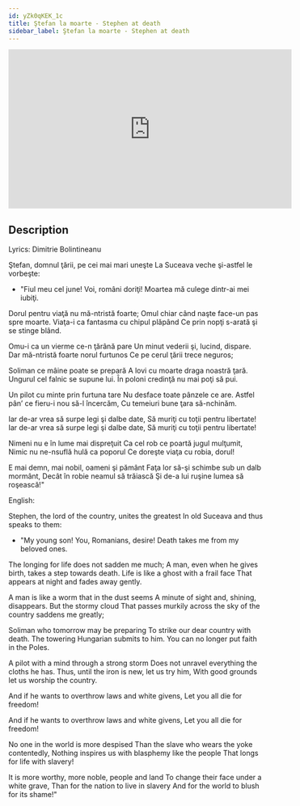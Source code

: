 ```yaml
---
id: yZk0qKEK_1c
title: Ştefan la moarte - Stephen at death
sidebar_label: Ştefan la moarte - Stephen at death
---
```


<iframe
  width="560"
  height="315"
  src="https://www.youtube.com/embed/yZk0qKEK_1c"
  title="YouTube video player"
  frameborder="0"
  allow="accelerometer; autoplay; clipboard-write; encrypted-media; gyroscope; picture-in-picture; web-share"
  referrerpolicy="strict-origin-when-cross-origin"
  allowfullscreen
></iframe>

## Description

Lyrics: Dimitrie Bolintineanu

Ştefan, domnul ţării, pe cei mai mari uneşte
La Suceava veche şi-astfel le vorbeşte:
- "Fiul meu cel june! Voi, români doriţi!
Moartea mă culege dintr-ai mei iubiţi.

Dorul pentru viaţă nu mă-ntristă foarte;
Omul chiar când naşte face-un pas spre moarte.
Viaţa-i ca fantasma cu chipul plăpând
Ce prin nopţi s-arată şi se stinge blând.

Omu-i ca un vierme ce-n ţărână pare
Un minut vederii şi, lucind, dispare.
Dar mă-ntristă foarte norul furtunos
Ce pe cerul ţării trece neguros;

Soliman ce mâine poate se prepară
A lovi cu moarte draga noastră ţară.
Ungurul cel falnic se supune lui.
În poloni credinţă nu mai poţi să pui.

Un pilot cu minte prin furtuna tare
Nu desface toate pânzele ce are.
Astfel pân’ ce fieru-i nou să-l încercăm,
Cu temeiuri bune ţara să-nchinăm.

Iar de-ar vrea să surpe legi şi dalbe date,
Să muriţi cu toţii pentru libertate!
Iar de-ar vrea să surpe legi şi dalbe date,
Să muriţi cu toţii pentru libertate!

Nimeni nu e în lume mai dispreţuit
Ca cel rob ce poartă jugul mulţumit,
Nimic nu ne-nsuflă hulă ca poporul
Ce doreşte viaţa cu robia, dorul!

E mai demn, mai nobil, oameni şi pământ
Faţa lor să-şi schimbe sub un dalb mormânt,
Decât în robie neamul să trăiască
Şi de-a lui ruşine lumea să roşească!"

English:

Stephen, the lord of the country, unites the greatest
In old Suceava and thus speaks to them:
- "My young son! You, Romanians, desire!
Death takes me from my beloved ones.

The longing for life does not sadden me much;
A man, even when he gives birth, takes a step towards death.
Life is like a ghost with a frail face
That appears at night and fades away gently.

A man is like a worm that in the dust seems
A minute of sight and, shining, disappears.
But the stormy cloud
That passes murkily across the sky of the country saddens me greatly;

Soliman who tomorrow may be preparing
To strike our dear country with death.
The towering Hungarian submits to him.
You can no longer put faith in the Poles.

A pilot with a mind through a strong storm
Does not unravel everything the cloths he has.
Thus, until the iron is new, let us try him,
With good grounds let us worship the country.

And if he wants to overthrow laws and white givens,
Let you all die for freedom!

And if he wants to overthrow laws and white givens,
Let you all die for freedom!

No one in the world is more despised
Than the slave who wears the yoke contentedly,
Nothing inspires us with blasphemy like the people
That longs for life with slavery!

It is more worthy, more noble, people and land
To change their face under a white grave,
Than for the nation to live in slavery
And for the world to blush for its shame!"
